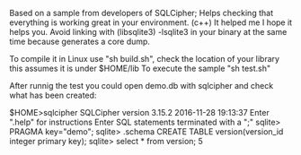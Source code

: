 Based on a sample from developers of SQLCipher; 
Helps checking that everything is working great in your environment. (c++)
It helped me I hope it helps you.
Avoid linking with (libsqlite3) -lsqlite3 in your binary at the same time because generates a core dump.

To compile it in Linux use "sh build.sh", check the location of your library this assumes it is under $HOME/lib 
To execute the sample "sh test.sh"

After runnig the test you could open demo.db with sqlcipher and check what has been created:

$HOME>sqlcipher
SQLCipher version 3.15.2 2016-11-28 19:13:37
Enter ".help" for instructions
Enter SQL statements terminated with a ";"
sqlite> PRAGMA key="demo";
sqlite> .schema
CREATE TABLE version(version_id integer primary key);
sqlite> select * from version;
5
